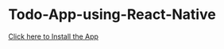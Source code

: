 # Todo-App-using-React-Native
[Click here to Install the App](https://drive.google.com/file/d/1fUizseWIY3owVICg5qjs1juD6vN6X3m7/view?usp=sharing)
